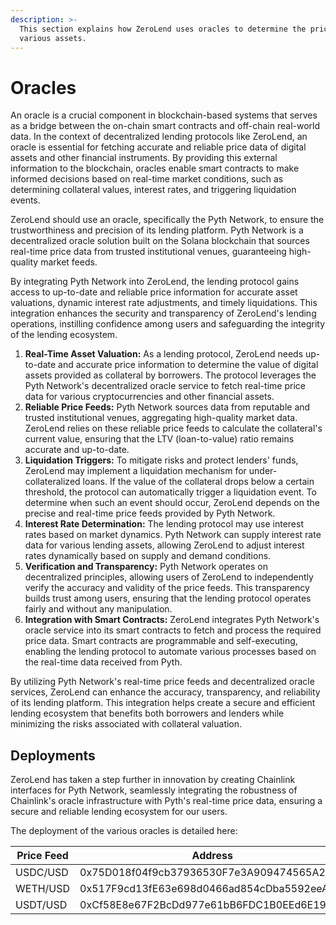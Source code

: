 ```yaml
---
description: >-
  This section explains how ZeroLend uses oracles to determine the price of
  various assets.
---
```


# Oracles

An oracle is a crucial component in blockchain-based systems that serves as a bridge between the on-chain smart contracts and off-chain real-world data. In the context of decentralized lending protocols like ZeroLend, an oracle is essential for fetching accurate and reliable price data of digital assets and other financial instruments. By providing this external information to the blockchain, oracles enable smart contracts to make informed decisions based on real-time market conditions, such as determining collateral values, interest rates, and triggering liquidation events.

ZeroLend should use an oracle, specifically the Pyth Network, to ensure the trustworthiness and precision of its lending platform. Pyth Network is a decentralized oracle solution built on the Solana blockchain that sources real-time price data from trusted institutional venues, guaranteeing high-quality market feeds.&#x20;

By integrating Pyth Network into ZeroLend, the lending protocol gains access to up-to-date and reliable price information for accurate asset valuations, dynamic interest rate adjustments, and timely liquidations. This integration enhances the security and transparency of ZeroLend's lending operations, instilling confidence among users and safeguarding the integrity of the lending ecosystem.&#x20;

1. **Real-Time Asset Valuation:** As a lending protocol, ZeroLend needs up-to-date and accurate price information to determine the value of digital assets provided as collateral by borrowers. The protocol leverages the Pyth Network's decentralized oracle service to fetch real-time price data for various cryptocurrencies and other financial assets.
2. **Reliable Price Feeds:** Pyth Network sources data from reputable and trusted institutional venues, aggregating high-quality market data. ZeroLend relies on these reliable price feeds to calculate the collateral's current value, ensuring that the LTV (loan-to-value) ratio remains accurate and up-to-date.
3. **Liquidation Triggers:** To mitigate risks and protect lenders' funds, ZeroLend may implement a liquidation mechanism for under-collateralized loans. If the value of the collateral drops below a certain threshold, the protocol can automatically trigger a liquidation event. To determine when such an event should occur, ZeroLend depends on the precise and real-time price feeds provided by Pyth Network.
4. **Interest Rate Determination:** The lending protocol may use interest rates based on market dynamics. Pyth Network can supply interest rate data for various lending assets, allowing ZeroLend to adjust interest rates dynamically based on supply and demand conditions.
5. **Verification and Transparency:** Pyth Network operates on decentralized principles, allowing users of ZeroLend to independently verify the accuracy and validity of the price feeds. This transparency builds trust among users, ensuring that the lending protocol operates fairly and without any manipulation.
6. **Integration with Smart Contracts:** ZeroLend integrates Pyth Network's oracle service into its smart contracts to fetch and process the required price data. Smart contracts are programmable and self-executing, enabling the lending protocol to automate various processes based on the real-time data received from Pyth.

By utilizing Pyth Network's real-time price feeds and decentralized oracle services, ZeroLend can enhance the accuracy, transparency, and reliability of its lending platform. This integration helps create a secure and efficient lending ecosystem that benefits both borrowers and lenders while minimizing the risks associated with collateral valuation.

## Deployments

ZeroLend has taken a step further in innovation by creating Chainlink interfaces for Pyth Network, seamlessly integrating the robustness of Chainlink's oracle infrastructure with Pyth's real-time price data, ensuring a secure and reliable lending ecosystem for our users.

The deployment of the various oracles is detailed here:

| Price Feed | Address                                    |
| ---------- | ------------------------------------------ |
| USDC/USD   | 0x75D018f04f9cb37936530F7e3A909474565A2467 |
| WETH/USD   | 0x517F9cd13fE63e698d0466ad854cDba5592eeA73 |
| USDT/USD   | 0xCf58E8e67F2BcDd977e61bB6FDC1B0EEd6E1939d |
